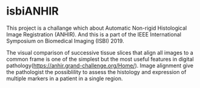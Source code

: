 # isbiANHIR

This project is a challange which about Automatic Non-rigid Histological Image Registration (ANHIR). And this is a part of the IEEE International Symposium on Biomedical Imaging (ISBI) 2019\.

The visual comparison of successive tissue slices that align all images to a common frame is one of the simplest but the most useful features in digital pathology(<https://anhir.grand-challenge.org/Home/>). Image alignment give the pathologist the possiblility to assess the histology and expression of multiple markers in a patient in a single region.
